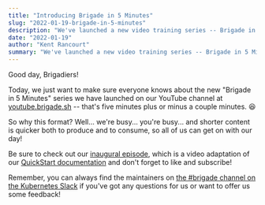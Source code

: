 ```yaml
---
title: "Introducing Brigade in 5 Minutes"
slug: "2022-01-19-brigade-in-5-minutes"
description: "We've launched a new video training series -- Brigade in 5 Minutes"
date: "2022-01-19"
author: "Kent Rancourt"
summary: "We've launched a new video training series -- Brigade in 5 Minutes."
---
```


Good day, Brigadiers!

Today, we just want to make sure everyone knows about the new "Brigade in 5 Minutes" series we have launched on our YouTube channel at [youtube.brigade.sh](https://youtube.brigade.sh) -- that's five minutes plus or minus a couple minutes. 😆

So why this format? Well... we're busy... you're busy... and shorter content is quicker both to produce and to consume, so all of us can get on with our day!

Be sure to check out our [inaugural episode](https://www.youtube.com/watch?v=VFyvYOjm6zc), which is a video adaptation of our [QuickStart documentation](https://quickstart.brigade.sh) and don't forget to like and subscribe!

Remember, you can always find the maintainers on [the #brigade channel on the Kubernetes Slack](https://slack.brigade.sh) if you've got any questions for us or want to offer us some feedback!
